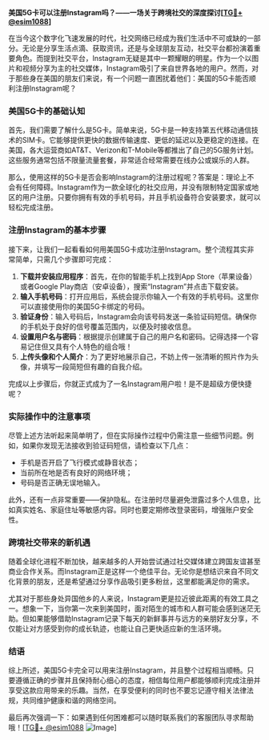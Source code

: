 **美国5G卡可以注册Instagram吗？——一场关于跨境社交的深度探讨[[TG💪+ @esim1088](https://t.me/s/esim1088)]**

在当今这个数字化飞速发展的时代，社交网络已经成为我们生活中不可或缺的一部分。无论是分享生活点滴、获取资讯，还是与全球朋友互动，社交平台都扮演着重要角色。而提到社交平台，Instagram无疑是其中一颗耀眼的明星。作为一个以图片和视频分享为主的社交媒体，Instagram吸引了来自世界各地的用户。然而，对于那些身在美国的朋友们来说，有一个问题一直困扰着他们：美国的5G卡能否顺利注册Instagram呢？

### 美国5G卡的基础认知

首先，我们需要了解什么是5G卡。简单来说，5G卡是一种支持第五代移动通信技术的SIM卡。它能够提供更快的数据传输速度、更低的延迟以及更稳定的连接。在美国，各大运营商如AT&T、Verizon和T-Mobile等都推出了自己的5G服务计划。这些服务通常包括不限量流量套餐，非常适合经常需要在线办公或娱乐的人群。

那么，使用这样的5G卡是否会影响Instagram的注册过程呢？答案是：理论上不会有任何障碍。Instagram作为一款全球化的社交应用，并没有限制特定国家或地区的用户注册。只要你拥有有效的手机号码，并且手机设备符合安装要求，就可以轻松完成注册。

### 注册Instagram的基本步骤

接下来，让我们一起看看如何用美国5G卡成功注册Instagram。整个流程其实非常简单，只需几个步骤即可完成：

1. **下载并安装应用程序**：首先，在你的智能手机上找到App Store（苹果设备）或者Google Play商店（安卓设备），搜索“Instagram”并点击下载安装。
2. **输入手机号码**：打开应用后，系统会提示你输入一个有效的手机号码。这里你可以直接使用你的美国5G卡绑定的号码。
3. **验证身份**：输入号码后，Instagram会向该号码发送一条验证码短信。确保你的手机处于良好的信号覆盖范围内，以便及时接收信息。
4. **设置用户名与密码**：根据提示创建属于自己的用户名和密码。记得选择一个容易记住但又具有个人特色的组合哦！
5. **上传头像和个人简介**：为了更好地展示自己，不妨上传一张清晰的照片作为头像，并填写一段简短但有趣的自我介绍。

完成以上步骤后，你就正式成为了一名Instagram用户啦！是不是超级方便快捷呢？

### 实际操作中的注意事项

尽管上述方法听起来简单明了，但在实际操作过程中仍需注意一些细节问题。例如，如果你发现无法接收到验证码短信，请检查以下几点：
- 手机是否开启了飞行模式或静音状态；
- 当前所在地是否有良好的网络环境；
- 号码是否正确无误地输入。

此外，还有一点非常重要——保护隐私。在注册时尽量避免泄露过多个人信息，比如真实姓名、家庭住址等敏感内容。同时也要定期修改登录密码，增强账户安全性。

### 跨境社交带来的新机遇

随着全球化进程不断加快，越来越多的人开始尝试通过社交媒体建立跨国友谊甚至商业合作关系。而Instagram正是这样一个绝佳平台。无论你是想结识来自不同文化背景的朋友，还是希望通过分享作品吸引更多粉丝，这里都能满足你的需求。

尤其对于那些身处异国他乡的人来说，Instagram更是拉近彼此距离的有效工具之一。想象一下，当你第一次来到美国时，面对陌生的城市和人群可能会感到迷茫无助。但如果能够借助Instagram记录下每天的新鲜事并与远方的亲朋好友分享，不仅能让对方感受到你的成长轨迹，也能让自己更快适应新的生活环境。

### 结语

综上所述，美国5G卡完全可以用来注册Instagram，并且整个过程相当顺畅。只要遵循正确的步骤并且保持耐心细心的态度，相信每位用户都能够顺利完成注册并享受这款应用带来的乐趣。当然，在享受便利的同时也不要忘记遵守相关法律法规，共同维护健康和谐的网络空间。

最后再次强调一下：如果遇到任何困难都可以随时联系我们的客服团队寻求帮助哦！[[TG💪+ @esim1088](https://t.me/s/esim1088) ![Image](https://i.postimg.cc/4NQfJmqS/Snipaste-2025-05-13-00-14-12.png)]